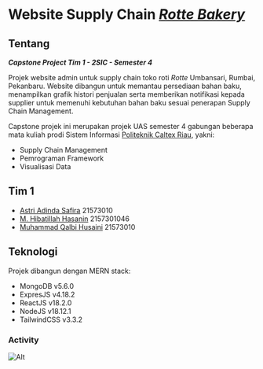# Website Supply Chain [*Rotte Bakery*](https://rottebakery.com/)

## Tentang
***Capstone Project Tim 1 - 2SIC - Semester 4***

Projek website admin untuk supply chain toko roti *Rotte* Umbansari, Rumbai, Pekanbaru. Website dibangun untuk memantau persediaan bahan baku, menampilkan grafik histori penjualan serta memberikan notifikasi kepada supplier untuk memenuhi kebutuhan bahan baku sesuai penerapan Supply Chain Management.

Capstone projek ini merupakan projek UAS semester 4 gabungan beberapa mata kuliah prodi Sistem Informasi [Politeknik Caltex Riau](https://pcr.ac.id), yakni:
* Supply Chain Management
* Pemrograman Framework
* Visualisasi Data

## Tim 1
* [Astri Adinda Safira](mailto:astri21si@mahasiswa.pcr.ac.id) 21573010
* [M. Hibatillah Hasanin](mailto:hibatillah21si@mahasiswa.pcr.ac.id) 2157301046
* [Muhammad Qalbi Husaini](mailto:qalbi21si@mahasiswa.pcr.ac.id) 21573010

## Teknologi 
Projek dibangun dengan MERN stack:
* MongoDB v5.6.0
* ExpresJS v4.18.2
* ReactJS v18.2.0
* NodeJS v18.12.1
* TailwindCSS v3.3.2

### Activity
![Alt](https://repobeats.axiom.co/api/embed/634c61fd926841919e7af2101fc17edfe356c9a8.svg "Repobeats analytics image")

